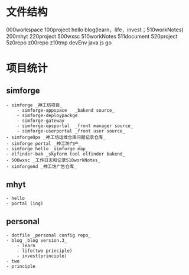 # 文件结构
000workspace
    100project 
        hello
        blog(learn，life，invest；510workNotes)
    200mhyt
        220project
    500wxsc
        510workNotes
        511document
        520project
        5z0repo
    z00repo
    z10tmp
devEnv
    java
    js
    go

# 项目统计
## simforge
    - simforge _神工坊项目_
        - simforge-appspace   _bakend source_
        - simforge-deploypackge
        - simforge-gateway
        - simforge-opsportal  _front manager source_
        - simforge-userportal _front user source_
    - simforgeOps _神工坊运维仓库问题记录仓库_ 
    - simforge portal _神工坊门户_ 
    - simforge hello _simforge map_
    - elfinder-bak _skyform tool elfinder bakend_
    - 500wxsc _工作日志和记录510workNotes_ 
    - simforgeAd _神工坊广告仓库_
## mhyt
    - hello
    - portal (ing)
## personal
    - dotfile _personal config repo_
    - blog _blog version.3_ 
        - learn
        - life(two principle)
        - invest(principle)
    - two 
    - principle
